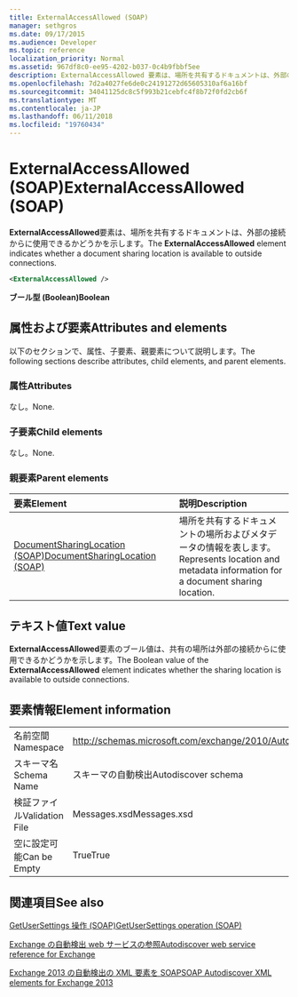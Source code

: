 ```yaml
---
title: ExternalAccessAllowed (SOAP)
manager: sethgros
ms.date: 09/17/2015
ms.audience: Developer
ms.topic: reference
localization_priority: Normal
ms.assetid: 967df8c0-ee95-4202-b037-0c4b9fbbf5ee
description: ExternalAccessAllowed 要素は、場所を共有するドキュメントは、外部の接続からに使用できるかどうかを示します。
ms.openlocfilehash: 7d2a4027fe6de0c24191272d65605310af6a16bf
ms.sourcegitcommit: 34041125dc8c5f993b21cebfc4f8b72f0fd2cb6f
ms.translationtype: MT
ms.contentlocale: ja-JP
ms.lasthandoff: 06/11/2018
ms.locfileid: "19760434"
---
```

# <a name="externalaccessallowed-soap"></a><span data-ttu-id="ed9ba-103">ExternalAccessAllowed (SOAP)</span><span class="sxs-lookup"><span data-stu-id="ed9ba-103">ExternalAccessAllowed (SOAP)</span></span>

<span data-ttu-id="ed9ba-104">**ExternalAccessAllowed**要素は、場所を共有するドキュメントは、外部の接続からに使用できるかどうかを示します。</span><span class="sxs-lookup"><span data-stu-id="ed9ba-104">The **ExternalAccessAllowed** element indicates whether a document sharing location is available to outside connections.</span></span> 
  
```XML
<ExternalAccessAllowed /> 
```

 <span data-ttu-id="ed9ba-105">**ブール型 (Boolean)**</span><span class="sxs-lookup"><span data-stu-id="ed9ba-105">**Boolean**</span></span>
## <a name="attributes-and-elements"></a><span data-ttu-id="ed9ba-106">属性および要素</span><span class="sxs-lookup"><span data-stu-id="ed9ba-106">Attributes and elements</span></span>

<span data-ttu-id="ed9ba-107">以下のセクションで、属性、子要素、親要素について説明します。</span><span class="sxs-lookup"><span data-stu-id="ed9ba-107">The following sections describe attributes, child elements, and parent elements.</span></span>
  
### <a name="attributes"></a><span data-ttu-id="ed9ba-108">属性</span><span class="sxs-lookup"><span data-stu-id="ed9ba-108">Attributes</span></span>

<span data-ttu-id="ed9ba-109">なし。</span><span class="sxs-lookup"><span data-stu-id="ed9ba-109">None.</span></span>
  
### <a name="child-elements"></a><span data-ttu-id="ed9ba-110">子要素</span><span class="sxs-lookup"><span data-stu-id="ed9ba-110">Child elements</span></span>

<span data-ttu-id="ed9ba-111">なし。</span><span class="sxs-lookup"><span data-stu-id="ed9ba-111">None.</span></span>
  
### <a name="parent-elements"></a><span data-ttu-id="ed9ba-112">親要素</span><span class="sxs-lookup"><span data-stu-id="ed9ba-112">Parent elements</span></span>

|<span data-ttu-id="ed9ba-113">**要素**</span><span class="sxs-lookup"><span data-stu-id="ed9ba-113">**Element**</span></span>|<span data-ttu-id="ed9ba-114">**説明**</span><span class="sxs-lookup"><span data-stu-id="ed9ba-114">**Description**</span></span>|
|:-----|:-----|
|[<span data-ttu-id="ed9ba-115">DocumentSharingLocation (SOAP)</span><span class="sxs-lookup"><span data-stu-id="ed9ba-115">DocumentSharingLocation (SOAP)</span></span>](documentsharinglocation-soap.md) <br/> |<span data-ttu-id="ed9ba-116">場所を共有するドキュメントの場所およびメタデータの情報を表します。</span><span class="sxs-lookup"><span data-stu-id="ed9ba-116">Represents location and metadata information for a document sharing location.</span></span>  <br/> |
   
## <a name="text-value"></a><span data-ttu-id="ed9ba-117">テキスト値</span><span class="sxs-lookup"><span data-stu-id="ed9ba-117">Text value</span></span>

<span data-ttu-id="ed9ba-118">**ExternalAccessAllowed**要素のブール値は、共有の場所は外部の接続からに使用できるかどうかを示します。</span><span class="sxs-lookup"><span data-stu-id="ed9ba-118">The Boolean value of the **ExternalAccessAllowed** element indicates whether the sharing location is available to outside connections.</span></span> 
  
## <a name="element-information"></a><span data-ttu-id="ed9ba-119">要素情報</span><span class="sxs-lookup"><span data-stu-id="ed9ba-119">Element information</span></span>

|||
|:-----|:-----|
|<span data-ttu-id="ed9ba-120">名前空間</span><span class="sxs-lookup"><span data-stu-id="ed9ba-120">Namespace</span></span>  <br/> |http://schemas.microsoft.com/exchange/2010/Autodiscover  <br/> |
|<span data-ttu-id="ed9ba-121">スキーマ名</span><span class="sxs-lookup"><span data-stu-id="ed9ba-121">Schema Name</span></span>  <br/> |<span data-ttu-id="ed9ba-122">スキーマの自動検出</span><span class="sxs-lookup"><span data-stu-id="ed9ba-122">Autodiscover schema</span></span>  <br/> |
|<span data-ttu-id="ed9ba-123">検証ファイル</span><span class="sxs-lookup"><span data-stu-id="ed9ba-123">Validation File</span></span>  <br/> |<span data-ttu-id="ed9ba-124">Messages.xsd</span><span class="sxs-lookup"><span data-stu-id="ed9ba-124">Messages.xsd</span></span>  <br/> |
|<span data-ttu-id="ed9ba-125">空に設定可能</span><span class="sxs-lookup"><span data-stu-id="ed9ba-125">Can be Empty</span></span>  <br/> |<span data-ttu-id="ed9ba-126">True</span><span class="sxs-lookup"><span data-stu-id="ed9ba-126">True</span></span>  <br/> |
   
## <a name="see-also"></a><span data-ttu-id="ed9ba-127">関連項目</span><span class="sxs-lookup"><span data-stu-id="ed9ba-127">See also</span></span>



[<span data-ttu-id="ed9ba-128">GetUserSettings 操作 (SOAP)</span><span class="sxs-lookup"><span data-stu-id="ed9ba-128">GetUserSettings operation (SOAP)</span></span>](getusersettings-operation-soap.md)


[<span data-ttu-id="ed9ba-129">Exchange の自動検出 web サービスの参照</span><span class="sxs-lookup"><span data-stu-id="ed9ba-129">Autodiscover web service reference for Exchange</span></span>](autodiscover-web-service-reference-for-exchange.md)
  
[<span data-ttu-id="ed9ba-130">Exchange 2013 の自動検出の XML 要素を SOAP</span><span class="sxs-lookup"><span data-stu-id="ed9ba-130">SOAP Autodiscover XML elements for Exchange 2013</span></span>](soap-autodiscover-xml-elements-for-exchange-2013.md)

